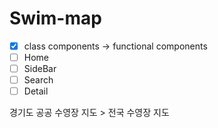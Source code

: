 # Swim-map

- [x] class components -> functional components
- [ ] Home
- [ ] SideBar
- [ ] Search
- [ ] Detail

경기도 공공 수영장 지도 > 전국 수영장 지도
